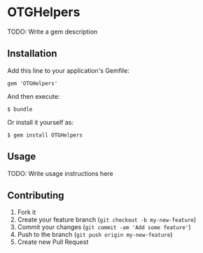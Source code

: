 # OTGHelpers

TODO: Write a gem description

## Installation

Add this line to your application's Gemfile:

    gem 'OTGHelpers'

And then execute:

    $ bundle

Or install it yourself as:

    $ gem install OTGHelpers

## Usage

TODO: Write usage instructions here

## Contributing

1. Fork it
2. Create your feature branch (`git checkout -b my-new-feature`)
3. Commit your changes (`git commit -am 'Add some feature'`)
4. Push to the branch (`git push origin my-new-feature`)
5. Create new Pull Request
